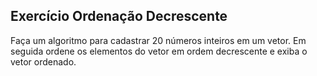 ## Exercício Ordenação Decrescente
Faça um algoritmo para cadastrar 20 números inteiros em um vetor. Em seguida ordene os elementos do vetor em ordem decrescente e exiba o vetor ordenado.